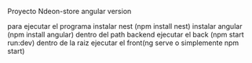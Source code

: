 Proyecto Ndeon-store angular version

para ejecutar el programa instalar nest (npm install nest)
instalar angular (npm install angular)
dentro del path backend ejecutar el back (npm start run:dev)
dentro de la raiz ejecutar el front(ng serve o simplemente npm start)
